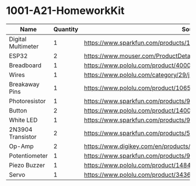 # 1001-A21-HomeworkKit

| Name                | Quantity      | Source |
| ----                | --------      | ------ |
| Digital Multimeter  | 1             | https://www.sparkfun.com/products/12966 |
| ESP32               | 2             | https://www.mouser.com/ProductDetail/356-ESP32-DEVKITC32E |
| Breadboard          | 1             | https://www.pololu.com/product/4000 |
| Wires               | 1             | https://www.pololu.com/category/29/jumper-wire-kits |
| Breakaway Pins      | 1             | https://www.pololu.com/product/1065 |
| Photoresistor       | 1             | https://www.sparkfun.com/products/9088 |
| Button              | 2             | https://www.pololu.com/product/1400 |
| White LED           | 1             | https://www.sparkfun.com/products/9856 |
| 2N3904 Transistor   | 2             | https://www.sparkfun.com/products/521
| Op-Amp              | 2             | https://www.digikey.com/en/products/detail/stmicroelectronics/L272/634699 |
| Potentiometer       | 1             | https://www.sparkfun.com/products/9806 |
| Piezo Buzzer        | 1             | https://www.pololu.com/product/1484 |
| Servo               | 1             | https://www.pololu.com/product/3436 |
